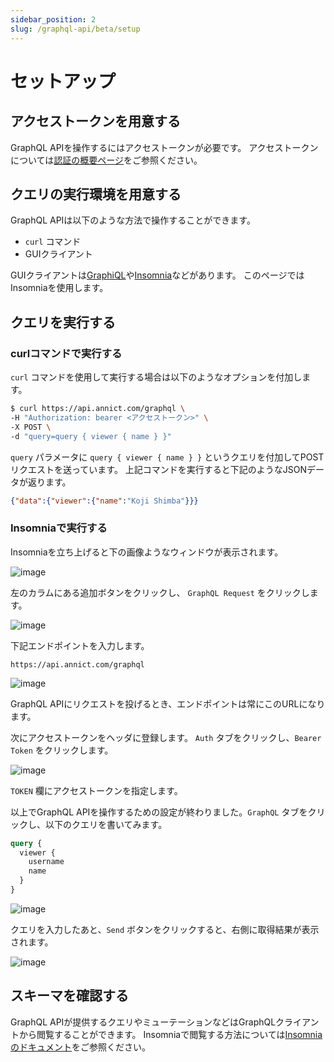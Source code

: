 ```yaml
---
sidebar_position: 2
slug: /graphql-api/beta/setup
---
```


# セットアップ

## アクセストークンを用意する

GraphQL APIを操作するにはアクセストークンが必要です。
アクセストークンについては[認証の概要ページ](/docs/authentication)をご参照ください。

## クエリの実行環境を用意する

GraphQL APIは以下のような方法で操作することができます。

- `curl` コマンド
- GUIクライアント

GUIクライアントは[GraphiQL](https://github.com/graphql/graphiql)や[Insomnia](https://insomnia.rest)などがあります。
このページではInsomniaを使用します。

## クエリを実行する

### curlコマンドで実行する

`curl` コマンドを使用して実行する場合は以下のようなオプションを付加します。

```bash
$ curl https://api.annict.com/graphql \
-H "Authorization: bearer <アクセストークン>" \
-X POST \
-d "query=query { viewer { name } }"
```

`query` パラメータに `query { viewer { name } }` というクエリを付加してPOSTリクエストを送っています。
上記コマンドを実行すると下記のようなJSONデータが返ります。

```json
{"data":{"viewer":{"name":"Koji Shimba"}}}
```

### Insomniaで実行する

Insomniaを立ち上げると下の画像ようなウィンドウが表示されます。

![image](https://user-images.githubusercontent.com/56767/192594292-f2fb6e2c-1ec9-4b5c-b374-fb6f4a945c4a.png)

左のカラムにある追加ボタンをクリックし、 `GraphQL Request` をクリックします。

![image](https://user-images.githubusercontent.com/56767/192594629-3882b3d5-fe5d-46c4-b106-b580115075a7.png)

下記エンドポイントを入力します。

```
https://api.annict.com/graphql
```

![image](https://user-images.githubusercontent.com/56767/192595107-1f9eb181-72d5-471f-a1d8-0f0685bc2030.png)

GraphQL APIにリクエストを投げるとき、エンドポイントは常にこのURLになります。

次にアクセストークンをヘッダに登録します。
`Auth` タブをクリックし、`Bearer Token` をクリックします。

![image](https://user-images.githubusercontent.com/56767/192595425-a92607fd-87e1-42ea-9e03-7132aeeaf09c.png)

`TOKEN` 欄にアクセストークンを指定します。

以上でGraphQL APIを操作するための設定が終わりました。`GraphQL` タブをクリックし、以下のクエリを書いてみます。

```graphql
query {
  viewer {
    username
    name
  }
}
```

![image](https://user-images.githubusercontent.com/56767/192596615-c2383b4d-1c93-4c23-9789-24ba91df139e.png)

クエリを入力したあと、`Send` ボタンをクリックすると、右側に取得結果が表示されます。

![image](https://user-images.githubusercontent.com/56767/192596753-392e6430-ce49-4a2d-a19f-96ac300a37e5.png)

## スキーマを確認する

GraphQL APIが提供するクエリやミューテーションなどはGraphQLクライアントから閲覧することができます。
Insomniaで閲覧する方法については[Insomniaのドキュメント](https://docs.insomnia.rest/insomnia/graphql-queries)をご参照ください。
